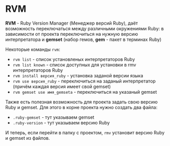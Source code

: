 # RVM

**RVM** - Ruby Version Manager (Менеджер версий Ruby), даёт возможность
переключаться между различными окружениями Ruby: в зависимости от проекта
переключиться на нужную версию интерпретатора и **gemset** (набор гемов,
**gem** - пакет в терминах Ruby)

Некоторые команды `rvm`:
* `rvm list` - список установленых интерпретаторов Ruby
* `rvm list known` - список доступных для установки в rmv интерпретаторов Ruby
* `rvm install версия_ruby` - установка заданой версии языка
* `rvm use версия_ruby` - переключиться на заданый интерпретатор (причём каждая версия имеет свой gemset)
* `rvm gemset use имя_gemseta` - переключиться на указаный gemset

Также есть полезная возможность для проекта задать свою версию Ruby и gemset.
Для этого в корне проекта нужно создать два файла:
* `.ruby-gemset` - тут указываем gemset
* `.ruby-version` - тут указываем версию Ruby

И теперь, если перейти в папку с проектом, `rmv` установит версию Ruby и gemset из файлов.
